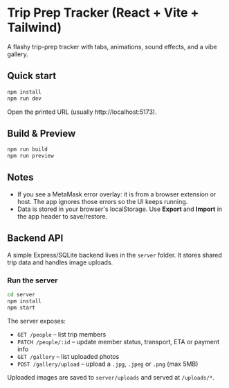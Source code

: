 # Trip Prep Tracker (React + Vite + Tailwind)

A flashy trip-prep tracker with tabs, animations, sound effects, and a vibe gallery.

## Quick start

```bash
npm install
npm run dev
```

Open the printed URL (usually http://localhost:5173).

## Build & Preview

```bash
npm run build
npm run preview
```

## Notes

- If you see a MetaMask error overlay: it is from a browser extension or host. The app ignores those errors so the UI keeps running.
- Data is stored in your browser's localStorage. Use **Export** and **Import** in the app header to save/restore.

## Backend API

A simple Express/SQLite backend lives in the `server` folder. It stores shared trip data and handles image uploads.

### Run the server

```bash
cd server
npm install
npm start
```

The server exposes:

- `GET /people` – list trip members
- `PATCH /people/:id` – update member status, transport, ETA or payment info
- `GET /gallery` – list uploaded photos
- `POST /gallery/upload` – upload a `.jpg`, `.jpeg` or `.png` (max 5MB)

Uploaded images are saved to `server/uploads` and served at `/uploads/*`.
